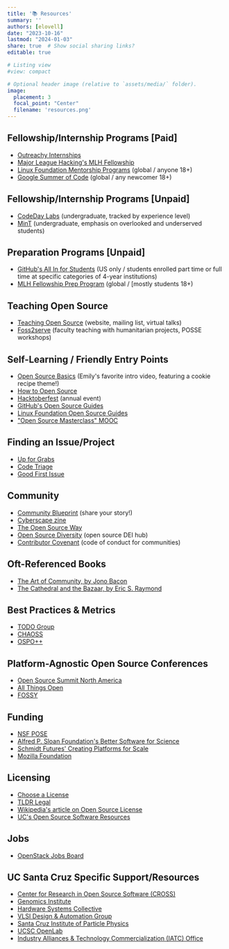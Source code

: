 ```yaml
---
title: '📚 Resources'
summary: ''
authors: [elovell]
date: "2023-10-16"
lastmod: "2024-01-03"
share: true  # Show social sharing links?
editable: true

# Listing view
#view: compact

# Optional header image (relative to `assets/media/` folder).
image:
  placement: 3
  focal_point: "Center"
  filename: 'resources.png'
--- 
```


## Fellowship/Internship Programs \[Paid\]

-   [Outreachy Internships](https://www.outreachy.org)
-   [Major League Hacking's MLH Fellowship](https://fellowship.mlh.io)
-   [Linux Foundation Mentorship Programs](https://www.linuxfoundation.org/about/mentorship-programs/) (global
    / anyone 18+)
-   [Google Summer of Code](https://summerofcode.withgoogle.com) (global
    / any newcomer 18+)

## Fellowship/Internship Programs \[Unpaid\]

-   [CodeDay Labs](https://labs.codeday.org) (undergraduate,
    tracked by experience level)
-   [MinT](https://mentorsintech.com) (undergraduate,
    emphasis on overlooked and underserved students)

## Preparation Programs \[Unpaid\]

-   [GitHub's All In for Students](https://allinopensource.org/students/) (US
    only / students enrolled part time or full time at specific
    categories of 4-year institutions)
-   [MLH Fellowship Prep Program](https://fellowship.mlh.io/programs/prep) (global
    / [mostly students 18+)


## Teaching Open Source

-   [Teaching Open Source](https://teachingopensource.org) (website,
    mailing list, virtual talks)
-   [Foss2serve](http://foss2serve.org) (faculty
    teaching with humanitarian projects, POSSE workshops)

## Self-Learning / Friendly Entry Points

-   [Open Source Basics](https://www.youtube.com/watch?v%3DupxUAI-fAtE) (Emily's
    favorite intro video, featuring a cookie recipe theme!)
-   [How to Open Source](https://howtoopensource.dev)
-   [Hacktoberfest](https://hacktoberfest.com) (annual
    event)
-   [GitHub's Open Source Guides](https://opensource.guide)
-   [Linux Foundation Open Source Guides](https://www.linuxfoundation.org/resources/open-source-guides)
-   ["Open Source Masterclass" MOOC](https://opensourcemasterclass.org/)

## Finding an Issue/Project

-   [Up for Grabs](https://up-for-grabs.net/)
-   [Code Triage](https://www.codetriage.com)
-   [Good First Issue](https://goodfirstissue.dev)

## Community

-   [Community Blueprint](http://openinfra.dev/experience) (share
    your story!)
-   [Cyberscape zine](https://www.canva.com/design/DAFfXNmlV6c/ROH5x8hi8iorow2sT-fxVA/edit?utm_content%3DDAFfXNmlV6c%26utm_campaign%3Ddesignshare%26utm_medium%3Dlink2%26utm_source%3Dsharebutton)
-   [The Open Source Way](https://www.theopensourceway.org)
-   [Open Source Diversity](https://opensourcediversity.org) (open
    source DEI hub)
-   [Contributor Covenant](https://www.contributor-covenant.org) (code
    of conduct for communities)
    
## Oft-Referenced Books

-   [The Art of Community, by Jono Bacon](https://www.jonobacon.com/books/artofcommunity/)
-   [The Cathedral and the Bazaar, by Eric S. Raymond](http://www.catb.org/~esr/writings/cathedral-bazaar/)

## Best Practices & Metrics

-   [TODO Group](https://todogroup.org)
-   [CHAOSS](https://chaoss.community)
-   [OSPO++](https://ospoplusplus.org)

## Platform-Agnostic Open Source Conferences

-   [Open Source Summit North America](https://events.linuxfoundation.org/open-source-summit-north-america/)
-   [All Things Open](https://www.allthingsopen.org)
-   [FOSSY](https://fossy.us)

## Funding

-   [NSF POSE](https://www.nsf.gov/pubs/2022/nsf22572/nsf22572.htm)
-   [Alfred P. Sloan Foundation's Better Software for Science](https://sloan.org/programs/digital-technology/better-software-for-science)
-   [Schmidt Futures' Creating Platforms for Scale](https://www.schmidtfutures.com/our-work/creating-platforms-for-scale/)
-   [Mozilla Foundation](https://foundation.mozilla.org/en/what-we-fund/)

## Licensing

-   [Choose a License](https://choosealicense.com/)
-   [TLDR Legal](https://www.tldrlegal.com)
-   [Wikipedia's article on Open Source License](https://en.wikipedia.org/wiki/Open-source_license)
-   [UC's Open Source Software Resources](https://security.ucop.edu/resources/open-source-software-licensing.html)

## Jobs

-   [OpenStack Jobs Board](https://www.openstack.org/community/jobs/)

## UC Santa Cruz Specific Support/Resources

-   [Center for Research in Open Source Software (CROSS)](https://cross.ucsc.edu/)
-   [Genomics Institute](https://genomics.ucsc.edu/)
-   [Hardware Systems Collective](https://hsc.ucsc.edu/)
-   [VLSI Design & Automation Group](https://github.com/vlsida)
-   [Santa Cruz Institute of Particle Physics](https://scipp.science.ucsc.edu/outreach/)
-   [UCSC OpenLab](https://openlabresearch.com/)
-   [Industry Alliances & Technology Commercialization (IATC) Office](https://officeofresearch.ucsc.edu/iatc/index.html)
